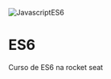 ![JavascriptES6](https://external-content.duckduckgo.com/iu/?u=https%3A%2F%2Fcdn-images-1.medium.com%2Fmax%2F1600%2F1*SL4sWHdjGR3vo0x5ta3xfw.jpeg&f=1&nofb=1)
# ES6
Curso de ES6 na rocket seat
